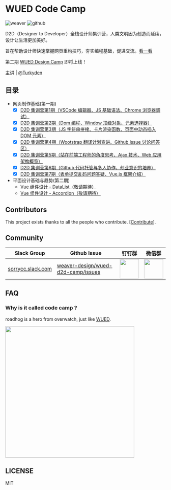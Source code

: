 # WUED Code Camp

![weaver](https://img.shields.io/static/v1.svg?label=Weaver&message=UED&color=#c7161e)
![github](https://img.shields.io/github/stars/weaver-design/wued-code-camp.svg?style=social)

D2D（Designer to Developer）全栈设计师集训营，人类文明因为创造而延续，设计让生活更加美好。

旨在帮助设计师快速掌握网页重构技巧，夯实编程基础，促进交流。[看一看](https://weaver-design.github.io/wued-code-camp/.)

第二期 [WUED Design Camp](#) 即将上线！

主讲 | [@Turkyden](https://github.com/Turkyden)

## 目录

- 网页制作基础(第一期)
  - [x] [D2D 集训营第1期（VSCode 编辑器、JS 基础语法、Chrome 浏览器调试）](https://weaver-design.github.io/wued-code-camp/d2d/1.html)
  - [x] [D2D 集训营第2期（Dom 编程、Window 顶级对象、元素选择器）](https://weaver-design.github.io/wued-code-camp/d2d/2.html)
  - [x] [D2D 集训营第3期（JS 字符串拼接、卡片渲染函数、页面中动态插入 DOM 元素）](https://weaver-design.github.io/wued-code-camp/d2d/3.html)
  - [x] [D2D 集训营第4期（Wootstrap 翻译计划宣讲、Github Issue 讨论问答区）](https://weaver-design.github.io/wued-code-camp/d2d/4.html)
  - [x] [D2D 集训营第5期（站在前端工程师的角度思考、Ajax 技术、Web 应用架构概览）](https://weaver-design.github.io/wued-code-camp/d2d/5.html)
  - [x] [D2D 集训营第6期（Github 代码托管与多人协作、创业意识的培养）](https://weaver-design.github.io/wued-code-camp/d2d/6.html)
  - [x] [D2D 集训营第7期（表单提交乱码问题答疑、Vue.js 框架介绍）](https://weaver-design.github.io/wued-code-camp/d2d/7.html)

- 平面设计基础与趋势(第二期)
  - [Vue 组件设计 - DataList（敬请期待）](#)
  - [Vue 组件设计 - Accordion（敬请期待）](#)

## Contributors

This project exists thanks to all the people who contribute. [[Contribute](CONTRIBUTING.md)]. 

## Community

| Slack Group                                                                                                                                                                     | Github Issue                                            | 钉钉群                                                                                                                         | 微信群                                                                                      |
| ------------------------------------------------------------------------------------------------------------------------------------------------------------------------------- | ------------------------------------------------------- | ------------------------------------------------------------------------------------------------------------------------------ | ------------------------------------------------------------------------------------------- |
| [sorrycc.slack.com](https://join.slack.com/t/sorrycc/shared_invite/enQtNTUzMTYxNDQ5MzE4LTg1NjEzYWUwNDQzMWU3YjViYjcyM2RkZDdjMzE0NzIxMTg3MzIwMDM2YjUwNTZkNDdhNTY5ZTlhYzc1Nzk2NzI) | [weaver-design/wued-d2d-camp/issues](https://github.com/weaver-design/wued-d2d-camp/issues) | <img src="https://cdn.nlark.com/yuque/0/2019/jpeg/86025/1561529290421-cb5b5807-d0b9-466f-bf83-fc10909b9af8.jpeg" width="60" /> | <img src="https://img.alicdn.com/tfs/TB13U6aF6DpK1RjSZFrXXa78VXa-752-974.jpg" width="60" /> |

## FAQ

### Why is it called code camp ?

roadhog is a hero from overwatch, just like [WUED](https://github.com/weaver-design).

<img src="https://gw.alipayobjects.com/zos/rmsportal/nnuuSFhDFUOfvYSRyvBh.png" width="405" height="411" />

## LICENSE

MIT
